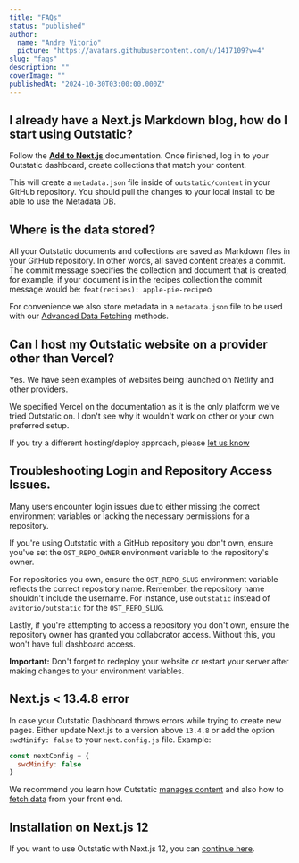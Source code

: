 ```yaml
---
title: "FAQs"
status: "published"
author:
  name: "Andre Vitorio"
  picture: "https://avatars.githubusercontent.com/u/1417109?v=4"
slug: "faqs"
description: ""
coverImage: ""
publishedAt: "2024-10-30T03:00:00.000Z"
---
```


## I already have a Next.js Markdown blog, how do I start using Outstatic?

Follow the [**Add to Next.js**](/getting-started#adding-outstatic-to-a-nextjs-website) documentation. Once finished, log in to your Outstatic dashboard, create collections that match your content.

This will create a `metadata.json` file inside of `outstatic/content` in your GitHub repository. You should pull the changes to your local install to be able to use the Metadata DB.

## Where is the data stored?

All your Outstatic documents and collections are saved as Markdown files in your GitHub repository. In other words, all saved content creates a commit. The commit message specifies the collection and document that is created, for example, if your document is in the recipes collection the commit message would be: `feat(recipes): apple-pie-recipe`o

For convenience we also store metadata in a `metadata.json` file to be used with our [Advanced Data Fetching](/fetching-data#advanced-document-fetching---metadata-db) methods.

## Can I host my Outstatic website on a provider other than Vercel?

Yes. We have seen examples of websites being launched on Netlify and other providers.

We specified Vercel on the documentation as it is the only platform we've tried Outstatic on. I don't see why it wouldn't work on other or your own preferred setup.

If you try a different hosting/deploy approach, please [let us know](https://twitter.com/outstatic)

## Troubleshooting Login and Repository Access Issues.

Many users encounter login issues due to either missing the correct environment variables or lacking the necessary permissions for a repository.

If you're using Outstatic with a GitHub repository you don't own, ensure you've set the `OST_REPO_OWNER` environment variable to the repository's owner.

For repositories you own, ensure the `OST_REPO_SLUG` environment variable reflects the correct repository name. Remember, the repository name shouldn't include the username. For instance, use `outstatic` instead of `avitorio/outstatic` for the `OST_REPO_SLUG`.

Lastly, if you're attempting to access a repository you don't own, ensure the repository owner has granted you collaborator access. Without this, you won't have full dashboard access.

**Important:** Don't forget to redeploy your website or restart your server after making changes to your environment variables.

## Next.js &lt; 13.4.8 error

In case your Outstatic Dashboard throws errors while trying to create new pages. Either update Next.js to a version above `13.4.8` or add the option `swcMinify: false` to your `next.config.js` file. Example:

```javascript
const nextConfig = {
  swcMinify: false
}
```

We recommend you learn how Outstatic [manages content](/introduction) and also how to [fetch data](/fetching-data) from your front end.

## Installation on Next.js 12

If you want to use Outstatic with Next.js 12, you can [continue here](/using-with-next-js-12).